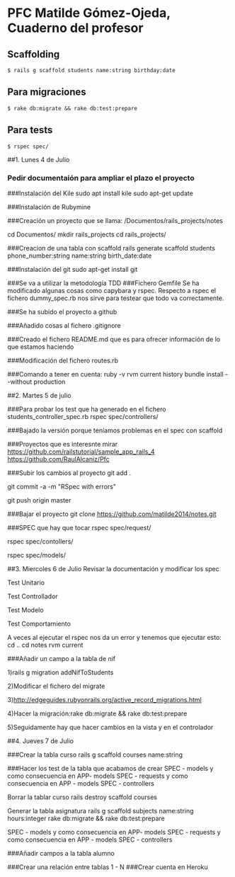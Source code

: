 # PFC Matilde Gómez-Ojeda, Cuaderno del profesor

## Scaffolding
```
$ rails g scaffold students name:string birthday:date
```

## Para migraciones

```
$ rake db:migrate && rake db:test:prepare
```

## Para tests

```
$ rspec spec/
```

##1. Lunes 4 de Julio
### Pedir documentaión para ampliar el plazo el proyecto

###Instalación del Kile
sudo apt install kile
sudo apt-get update

###Instalación de Rubymine

###Creación un proyecto que se llama: /Documentos/rails_projects/notes

cd Documentos/
mkdir rails_projects
cd rails_projects/

###Creacion de una tabla con scaffold
rails generate scaffold students phone_number:string name:string birth_date:date

###Instalación del git
sudo apt-get install git

###Se va a utilizar la metodología TDD
###Fichero Gemfile
Se ha modificado algunas cosas como capybara y rspec. Respecto a rspec el fichero dummy_spec.rb nos sirve para testear que todo va correctamente.

###Se ha subido el proyecto a github


###Añadido cosas al fichero .gitignore

###Creado el fichero README.md que es para ofrecer información de lo que estamos haciendo

###Modificación del fichero routes.rb

###Comando a tener en cuenta: 
ruby -v
rvm current
history
bundle install --without production

##2. Martes 5 de julio

###Para probar los test que ha generado en el fichero students_controller_spec.rb
rspec spec/controllers/

###Bajado la versión porque teníamos problemas en el spec con scaffold


###Proyectos que es interesnte mirar
	https://github.com/railstutorial/sample_app_rails_4
	https://github.com/RaulAlcaniz/Pfc

###Subir los cambios al proyecto
git add .

git commit -a -m "RSpec with errors"

git push origin master


###Bajar el proyecto
git clone https://github.com/matilde2014/notes.git

###SPEC que hay que tocar
rspec spec/request/

rspec spec/contollers/

rspec spec/models/


##3. Miercoles 6 de Julio
Revisar la documentación y modificar los spec

Test Unitario

Test Controllador

Test Modelo

Test Comportamiento

A veces al ejecutar el rspec nos da un error y tenemos que ejecutar esto:
 cd ..
 cd notes
 rvm current
 
###Añadir un campo a la tabla de nif

1)rails g migration addNifToStudents

2)Modificar el fichero del migrate

3)http://edgeguides.rubyonrails.org/active_record_migrations.html

4)Hacer la migración:rake db:migrate && rake db:test:prepare

5)Seguidamente hay que hacer cambios en la vista y en el controlador

##4. Jueves 7 de Julio

###Crear la tabla curso
rails g scaffold courses name:string

###Hacer los test de la tabla que acabamos de crear
SPEC - models y como consecuencia en APP- models
SPEC - requests y como consecuencia en APP - models
SPEC - controllers

Borrar la tablar curso
rails destroy scaffold courses

Generar la tabla asignatura
rails g scaffold subjects name:string hours:integer 
rake db:migrate && rake db:test:prepare

SPEC - models y como consecuencia en APP- models
SPEC - requests y como consecuencia en APP - models
SPEC - controllers

###Añadir campos a la tabla alumno


###Crear una relación entre tablas 1 - N
###Crear cuenta en Heroku



 
